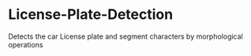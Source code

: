 # License-Plate-Detection
Detects the car License plate and segment characters by morphological operations
